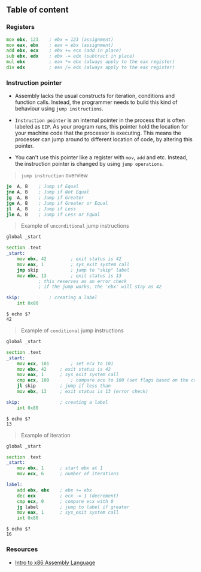 ## Table of content

### Registers

```asm
mov ebx, 123    ; ebx = 123 (assignment)
mov eax, ebx    ; eax = ebx (assignment)
add ebx, ecx    ; ebx += ecx (add in place)
sub ebx, edx    ; ebx -= edx (subtract in place)
mul ebx         ; eax *= ebx (always apply to the eax register)
div edx         ; eax /= edx (always apply to the eax register)
```

### Instruction pointer

- Assembly lacks the usual constructs for iteration, conditions and function calls. Instead, the programmer needs to build this kind of behaviour using `jump instructions`.

- `Instruction pointer` is an internal pointer in the process that is often labeled as `EIP`. As your program runs, this pointer hold the location for your machine code that the processor is executing. This means the processer can jump around to different location of code, by altering this pointer.

- You can't use this pointer like a register with `mov`, `add` and etc. Instead, the instruction pointer is changed by using `jump operations`.

> `jump instruction` overview

```asm
je	A, B 	; Jump if Equal
jne	A, B 	; Jump if Not Equal
jg	A, B 	; Jump if Greater
jge	A, B 	; Jump if Greater or Equal
jl	A, B 	; Jump if Less
jle	A, B 	; Jump if Less or Equal
```

> Example of `unconditional` jump instructions

```asm
global _start

section .text
_start:
    mov ebx, 42         ; exit status is 42
    mov eax, 1          ; sys_exit system call
    jmp skip            ; jump to "skip" label
    mov ebx, 13         ; exit status is 13
			; this reserves as an error check
			; if the jump works, the 'ebx' will stay as 42

skip:			; creating a label
    int 0x80
```

```shell
$ echo $?
42
```

> Example of `conditional` jump instructions

```asm
global _start

section .text
_start:
	mov ecx, 101		; set ecx to 101
	mov ebx, 42		; exit status is 42
	mov eax, 1		; sys_exit system call
	cmp ecx, 100		; compare ecx to 100 (set flags based on the comparison)
	jl skip			; jump if less than
	mov ebx, 13		; exit status is 13 (error check)

skip:				; creating a label
    int 0x80
```

```shell
$ echo $?
13
```

> Example of iteration

```asm
global _start

section .text
_start:
	mov ebx, 1		; start ebx at 1
	mov ecx, 6		; number of iterations

label:
	add ebx, ebx	; ebx += ebx
	dec ecx			; ecx -= 1 (decrement)
	cmp ecx, 0		; compare ecx with 0
	jg label		; jump to label if greater
	mov eax, 1		; sys_exit system call
	int 0x80
```

```shell
$ echo $?
16
```

### Resources
- [Intro to x86 Assembly Language](https://www.youtube.com/watch?v=wLXIWKUWpSs&list=PLmxT2pVYo5LB5EzTPZGfFN0c2GDiSXgQe)

